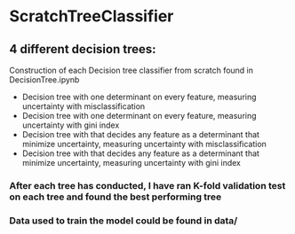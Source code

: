 # ScratchTreeClassifier

## 4 different decision trees:
Construction of each Decision tree classifier from scratch found in DecisionTree.ipynb
- Decision tree with one determinant on every feature, measuring uncertainty with misclassification
- Decision tree with one determinant on every feature, measuring uncertainty with gini index
- Decision tree with that decides any feature as a determinant that minimize uncertainty, measuring uncertainty with misclassification
- Decision tree with that decides any feature as a determinant that minimize uncertainty, measuring uncertainty with gini index

### After each tree has conducted, I have ran K-fold validation test on each tree and found the best performing tree
### Data used to train the model could be found in data/
